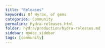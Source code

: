 ```yaml
---
title: "Releases"
keywords: Of Hyrax, of gems
categories: Community
permalink: hydra-releases.html
folder: hydra/production/hydra-releases.md
sidebar: mydoc_sidebar
tags: [community]
---
```

